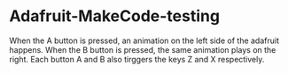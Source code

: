 # Adafruit-MakeCode-testing

When the A button is pressed, an animation on the left side of the adafruit happens. When the B button is pressed, the same animation plays on the right. Each button A and B also tirggers the keys Z and X respectively.
